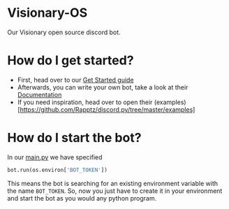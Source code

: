 # Visionary-OS
Our Visionary open source discord bot. 

# How do I get started?
- First, head over to our [Get Started guide](https://github.com/artificialis-ai/start-here-guidelines#get-started)
- Afterwards, you can write your own bot, take a look at their [Documentation](https://discordpy.readthedocs.io/en/stable/)
- If you need inspiration, head over to open their (examples)[https://github.com/Rapptz/discord.py/tree/master/examples]

# How do I start the bot?
In our [main.py](main.py) we have specified 
```py
bot.run(os.environ['BOT_TOKEN'])
```
This means the bot is searching for an existing environment variable with the name `BOT_TOKEN`. So, now you just have to create it in your environment and start the bot as you would any python program.
